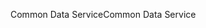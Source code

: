 <span data-ttu-id="e4fca-101">Common Data Service</span><span class="sxs-lookup"><span data-stu-id="e4fca-101">Common Data Service</span></span>